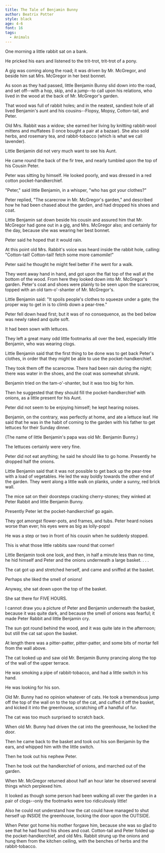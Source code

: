 ```yaml
---
title: The Tale of Benjamin Bunny
author: Beatrix Potter
style: black
age: 4-6
font: 16
tags:
  - Animals
---
```


One morning a little rabbit sat on a bank.

He pricked his ears and listened to the trit-trot, trit-trot of a pony.

A gig was coming along the road; it was driven by Mr. McGregor, and beside him sat Mrs. McGregor in her best bonnet.

As soon as they had passed, little Benjamin Bunny slid down into the road, and set off--with a hop, skip, and a jump--to call upon his relations, who lived in the wood at the back of Mr. McGregor's garden.

That wood was full of rabbit holes; and in the neatest, sandiest hole of all lived Benjamin's aunt and his cousins--Flopsy, Mopsy, Cotton-tail, and Peter.

Old Mrs. Rabbit was a widow; she earned her living by knitting rabbit-wool mittens and muffatees (I once bought a pair at a bazaar). She also sold herbs, and rosemary tea, and rabbit-tobacco (which is what we call lavender).

Little Benjamin did not very much want to see his Aunt.

He came round the back of the fir tree, and nearly tumbled upon the top of his Cousin Peter.

Peter was sitting by himself. He looked poorly, and was dressed in a red cotton pocket-handkerchief.

"Peter," said little Benjamin, in a whisper, "who has got your clothes?"

Peter replied, "The scarecrow in Mr. McGregor's garden," and described how he had been chased about the garden, and had dropped his shoes and coat.

Little Benjamin sat down beside his cousin and assured him that Mr. McGregor had gone out in a gig, and Mrs. McGregor also; and certainly for the day, because she was wearing her best bonnet.

Peter said he hoped that it would rain.

At this point old Mrs. Rabbit's voice was heard inside the rabbit hole, calling: "Cotton-tail! Cotton-tail! fetch some more camomile!"

Peter said he thought he might feel better if he went for a walk.

They went away hand in hand, and got upon the flat top of the wall at the bottom of the wood. From here they looked down into Mr. McGregor's garden. Peter's coat and shoes were plainly to be seen upon the scarecrow, topped with an old tam-o'-shanter of Mr. McGregor's.

Little Benjamin said: "It spoils people's clothes to squeeze under a gate; the proper way to get in is to climb down a pear-tree."

Peter fell down head first; but it was of no consequence, as the bed below was newly raked and quite soft.

It had been sown with lettuces.

They left a great many odd little footmarks all over the bed, especially little Benjamin, who was wearing clogs.

Little Benjamin said that the first thing to be done was to get back Peter's clothes, in order that they might be able to use the pocket-handkerchief.

They took them off the scarecrow. There had been rain during the night; there was water in the shoes, and the coat was somewhat shrunk.

Benjamin tried on the tam-o'-shanter, but it was too big for him.

Then he suggested that they should fill the pocket-handkerchief with onions, as a little present for his Aunt.

Peter did not seem to be enjoying himself; he kept hearing noises.

Benjamin, on the contrary, was perfectly at home, and ate a lettuce leaf. He said that he was in the habit of coming to the garden with his father to get lettuces for their Sunday dinner.

(The name of little Benjamin's papa was old Mr. Benjamin Bunny.)

The lettuces certainly were very fine.

Peter did not eat anything; he said he should like to go home. Presently he dropped half the onions.

Little Benjamin said that it was not possible to get back up the pear-tree with a load of vegetables. He led the way boldly towards the other end of the garden. They went along a little walk on planks, under a sunny, red brick wall.

The mice sat on their doorsteps cracking cherry-stones; they winked at Peter Rabbit and little Benjamin Bunny.

Presently Peter let the pocket-handkerchief go again.

They got amongst flower-pots, and frames, and tubs. Peter heard noises worse than ever; his eyes were as big as lolly-pops!

He was a step or two in front of his cousin when he suddenly stopped.

This is what those little rabbits saw round that corner!

Little Benjamin took one look, and then, in half a minute less than no time, he hid himself and Peter and the onions underneath a large basket. . . .

The cat got up and stretched herself, and came and sniffed at the basket.

Perhaps she liked the smell of onions!

Anyway, she sat down upon the top of the basket.

She sat there for FIVE HOURS.

I cannot draw you a picture of Peter and Benjamin underneath the basket, because it was quite dark, and because the smell of onions was fearful; it made Peter Rabbit and little Benjamin cry.

The sun got round behind the wood, and it was quite late in the afternoon; but still the cat sat upon the basket.

At length there was a pitter-patter, pitter-patter, and some bits of mortar fell from the wall above.

The cat looked up and saw old Mr. Benjamin Bunny prancing along the top of the wall of the upper terrace.

He was smoking a pipe of rabbit-tobacco, and had a little switch in his hand.

He was looking for his son.

Old Mr. Bunny had no opinion whatever of cats. He took a tremendous jump off the top of the wall on to the top of the cat, and cuffed it off the basket, and kicked it into the greenhouse, scratching off a handful of fur.

The cat was too much surprised to scratch back.

When old Mr. Bunny had driven the cat into the greenhouse, he locked the door.

Then he came back to the basket and took out his son Benjamin by the ears, and whipped him with the little switch.

Then he took out his nephew Peter.

Then he took out the handkerchief of onions, and marched out of the garden.

When Mr. McGregor returned about half an hour later he observed several things which perplexed him.

It looked as though some person had been walking all over the garden in a pair of clogs--only the footmarks were too ridiculously little!

Also he could not understand how the cat could have managed to shut herself up INSIDE the greenhouse, locking the door upon the OUTSIDE.

When Peter got home his mother forgave him, because she was so glad to see that he had found his shoes and coat. Cotton-tail and Peter folded up the pocket-handkerchief, and old Mrs. Rabbit strung up the onions and hung them from the kitchen ceiling, with the benches of herbs and the rabbit-tobacco.

